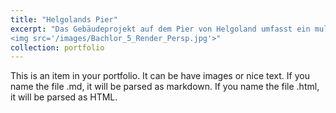 ```yaml
---
title: "Helgolands Pier"
excerpt: "Das Gebäudeprojekt auf dem Pier von Helgoland umfasst ein multifunktionales Design. Das Zentrum beherbergt einen Hauptweg zur Kunstgalerie. Der rechte Flügel beinhaltet zwei Gebäude mit Info-Point, Ticketsverkauf, einer Rote-Kreuz-Station und Büros. Der linke Flügel bietet überdachte Marktzonen und eine Rampe, die zu einem Unterwasserrestaurant und einer Bar führt. Der Pier liegt auf 3,5 m Höhe, mit Betongeländern als Abtrennung und Sitzmöglichkeit. Die robuste Konstruktion nutzt Sicherheitsglas und ist wellenresistent. Ziel des Projekts ist die vollständige Nutzung und Neukonzeption des Piers. <br/>
<img src='/images/Bachlor_5_Render_Persp.jpg'>"
collection: portfolio
---
```


This is an item in your portfolio. It can be have images or nice text. If you name the file .md, it will be parsed as markdown. If you name the file .html, it will be parsed as HTML. 
